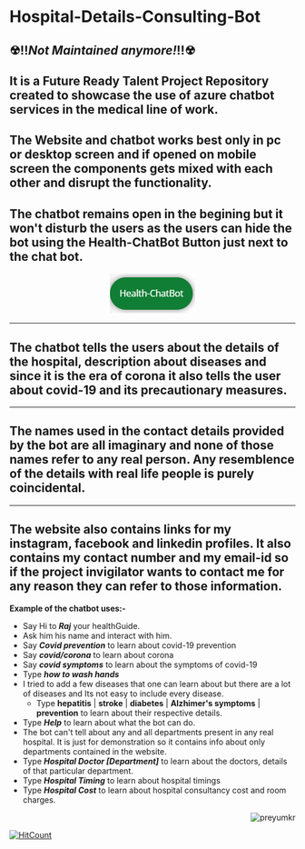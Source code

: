 # Hospital-Details-Consulting-Bot

☢‼***Not Maintained anymore!***‼☢
---
It is  a **Future Ready Talent Project Repository** created to showcase the use of azure chatbot services in the medical line of work.
---
The Website and chatbot works best only in pc or desktop screen and if opened on mobile screen the components gets mixed with each other and disrupt the functionality. 
---
The chatbot remains open in the begining but it won't disturb the users as the users can hide the bot using the **Health-ChatBot Button** just next to the chat bot.<br>
---
<p align="center">
  <img src="https://github.com/PreyumKr/Hospital-Details-Consulting-Bot/blob/main/assets/img/Chatbotpic.png" />
</p>

---
The chatbot tells the users about the details of the hospital, description about diseases and since it is the era of corona it also tells the user about covid-19 and its precautionary measures.
---
---
The names used in the contact details provided by the bot are all imaginary and none of those names refer to any real person. Any resemblence of the details with real life people is purely coincidental.
---
---
The website also contains links for my instagram, facebook and linkedin profiles. It also contains my contact number and my email-id so if the project invigilator wants to contact me for any reason they can refer to those information.
---

**Example of the chatbot uses:-**
  * Say Hi to ***Raj*** your healthGuide.
  * Ask him his name and interact with him.
  * Say ***Covid prevention*** to learn about covid-19 prevention
  * Say ***covid/corona*** to learn about corona
  * Say ***covid symptoms*** to learn about the symptoms of covid-19
  * Type ***how to wash hands***
  * I tried to add a few diseases that one can learn about but there are a lot of diseases and Its not easy to include every disease.
    * Type **hepatitis** | **stroke** | **diabetes** | **Alzhimer's symptoms** | **prevention** to learn about their respective details.
  * Type ***Help*** to learn about what the bot can do.
  * The bot can't tell about any and all departments present in any real hospital. It is just for demonstration so it contains info about only departments contained in the website.
  * Type ***Hospital Doctor [Department]*** to learn about the doctors, details of that particular department.
  * Type ***Hospital Timing*** to learn about hospital timings
  * Type ***Hospital Cost*** to learn about hospital consultancy cost and room charges.
  
<p align="right"> <img src="https://hits.dwyl.com/preyumkr/Hospital-Details-Consulting-Bot.svg?style=flat" alt="preyumkr" /> </p>

[![HitCount](https://hits.dwyl.com/preyumkr/Hospital-Details-Consulting-Bot.svg?style=flat)](http://hits.dwyl.com/preyumkr/Hospital-Details-Consulting-Bot)      

